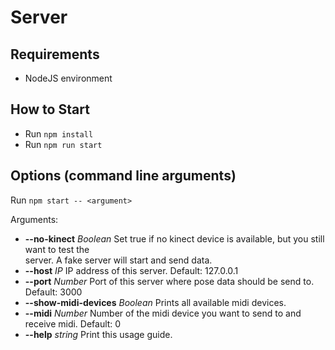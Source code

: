# Server

## Requirements

- NodeJS environment

## How to Start

- Run `npm install`
- Run `npm run start`

## Options (command line arguments)

Run `npm start -- <argument>`

Arguments:

*  **--no-kinect** _Boolean_           Set true if no kinect device is available, but you still want to test the     
                                server. A fake server will start and send data.                               
*   **--host** _IP_                     IP address of this server. Default: 127.0.0.1                                 
*   **--port** _Number_                 Port of this server where pose data should be send to. Default: 3000          
*   **--show-midi-devices** _Boolean_   Prints all available midi devices.                                            
*   **--midi** _Number_                 Number of the midi device you want to send to and receive midi. Default: 0    
*   **--help** _string_                 Print this usage guide.   